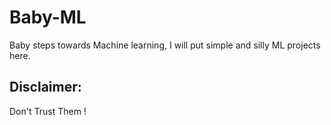 # Baby-ML
Baby steps towards Machine learning, I will put simple and silly ML projects here.

## Disclaimer:
Don't Trust Them !
